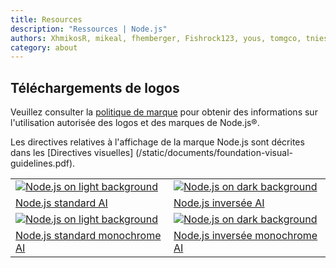```yaml
---
title: Resources
description: "Ressources | Node.js"
authors: XhmikosR, mikeal, fhemberger, Fishrock123, yous, tomgco, tniessen, SMcCandlish, saadq, Trott, Gornstats, piperchester, naoufal, lpinca, j9t, bnoordhuis, harshadsabne, Chris911, MrJithil, AugustinMauroy
category: about
---
```


## Téléchargements de logos

<!--lint disable nodejs-links-->

Veuillez consulter la [politique de marque](/trademark) pour obtenir des informations sur l'utilisation autorisée des logos et des marques de Node.js®.

<!--lint enable nodejs-links-->

<!--lint disable nodejs-links-->

Les directives relatives à l'affichage de la marque Node.js sont décrites dans les [Directives visuelles] (/static/documents/foundation-visual-guidelines.pdf).

<!--lint enable nodejs-links-->

<table class="resources-logos">
  <tr>
    <td class="bg-white"><a href="/static/images/logos/nodejs-new-pantone-black.ai"><img src="/static/images/logos/nodejs-new-pantone-black.svg" alt="Node.js on light background"/></a></td>
    <td class="bg-node-gray"><a href="/static/images/logos/nodejs-new-pantone-white.ai"><img src="/static/images/logos/nodejs-new-pantone-white.svg" alt="Node.js on dark background"/></a></td>
  </tr>
  <tr>
    <td><a href="/static/images/logos/nodejs-new-pantone-black.ai">Node.js standard AI</a></td>
    <td><a href="/static/images/logos/nodejs-new-pantone-white.ai">Node.js inversée AI</a></td>
  </tr>
  <tr>
    <td class="bg-white"><a href="/static/images/logos/nodejs-new-black.ai"><img src="/static/images/logos/nodejs-new-black.svg" alt="Node.js on light background"/></a></td>
    <td class="bg-node-gray"><a href="/static/images/logos/nodejs-new-white.ai"><img src="/static/images/logos/nodejs-new-white.svg" alt="Node.js on dark background"/></a></td>
  </tr>
  <tr>
    <td><a href="/static/images/logos/nodejs-new-black.ai">Node.js standard monochrome AI</a></td>
    <td><a href="/static/images/logos/nodejs-new-white.ai">Node.js inversée monochrome AI</a></td>
  </tr>
</table>
